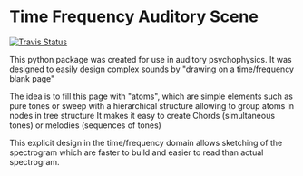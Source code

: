Time Frequency Auditory Scene 
========================

[![Travis Status](https://travis-ci.org/vincentadam87/time_freq_auditory_scene.svg?branch=master)](https://travis-ci.org/vincentadam87/time_freq_auditory_scene)


This python package was created for use in auditory psychophysics.
It was designed to easily design complex sounds by "drawing on a time/frequency blank page"

The idea is to fill this page with "atoms", which are simple elements such as pure tones or sweep with a hierarchical structure allowing to group atoms in nodes in tree structure
It makes it easy to create Chords (simultaneous tones) or melodies (sequences of tones)

This explicit design in the time/frequency domain allows sketching of the spectrogram which are faster to build and easier to read than actual spectrogram.

